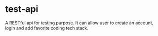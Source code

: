 # test-api
A RESTful api for testing purpose. It can allow user to create an account, login and add favorite coding tech stack.
